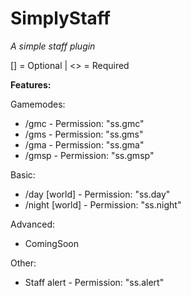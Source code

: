 # SimplyStaff
_A simple staff plugin_

[] = Optional | <> = Required

**Features:**

Gamemodes:
- /gmc - Permission: "ss.gmc"
- /gms - Permission: "ss.gms"
- /gma - Permission: "ss.gma"
- /gmsp - Permission: "ss.gmsp"

Basic:
- /day [world] - Permission: "ss.day"
- /night [world] - Permission: "ss.night"

Advanced:
- ComingSoon
  
Other:
- Staff alert - Permission: "ss.alert"
